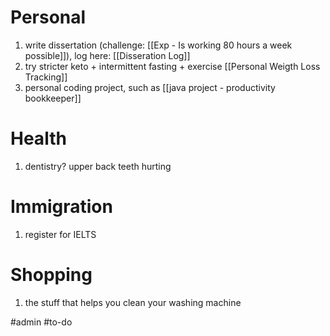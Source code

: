 
# Personal
1. write dissertation (challenge: [[Exp - Is working 80 hours a week possible]]), log here: [[Disseration Log]]
2. try stricter keto + intermittent fasting + exercise [[Personal Weigth Loss Tracking]]
3. personal coding project, such as [[java project - productivity bookkeeper]]

# Health
1. dentistry? upper back teeth hurting
# Immigration

1. register for IELTS

# Shopping
1. the stuff that helps you clean your washing machine

#admin #to-do 